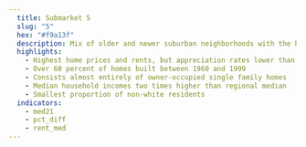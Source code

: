 ```yaml
---
  title: Submarket 5
  slug: "5"
  hex: "#f9a13f"
  description: Mix of older and newer suburban neighborhoods with the highest incomes, home prices, and rents
  highlights:
    - Highest home prices and rents, but appreciation rates lower than than the regional average
    - Over 60 percent of homes built between 1960 and 1999
    - Consists almost entirely of owner-occupied single family homes
    - Median household incomes two times higher than regional median
    - Smallest proportion of non-white residents
  indicators:
    - med21
    - pct_diff
    - rent_med
---
```

